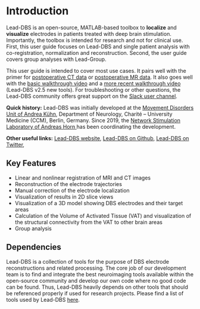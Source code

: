 # Introduction

Lead-DBS is an open-source, MATLAB-based toolbox to **localize** and **visualize** electrodes in patients treated with deep brain stimulation. Importantly, the toolbox is intended for research and not for clinical use. First, this user guide focuses on Lead-DBS and single patient analysis with co-registration, normalization and reconstruction. Second, the user guide covers group analyses with Lead-Group.

This user guide is intended to cover most use cases. It pairs well with the primer for [postoperative CT data](http://www.lead-dbs.org/?page\_id=220) or [postoperative MR data](http://www.lead-dbs.org/?page\_id=225). It also goes well with the [basic walkthrough video](https://www.lead-dbs.org/helpsupport/knowledge-base/walkthrough-videos/) and a [more recent walkthrough video](https://youtu.be/xobhQDgtVfs) (Lead-DBS v2.5 new tools). For troubleshooting or other questions, the Lead-DBS community offers great support on the [Slack user channel](https://www.lead-dbs.org/helpsupport/slack-user-channel/).

**Quick history:** Lead-DBS was initially developed at the [Movement Disorders Unit of Andrea Kühn](http://www.neuromodulation.berlin), Department of Neurology, Charité – University Medicine (CCM), Berlin, Germany. Since 2019, the [Network Stimulation Laboratory of Andreas Horn ](http://www.netstim.berlin)has been coordinating the development.

**Other useful links:** [Lead-DBS website](https://github.com/netstim/leaddbs), [Lead-DBS on Github](https://github.com/netstim/leaddbs), [Lead-DBS on Twitter](https://twitter.com/leaddbs),

## Key Features

* Linear and nonlinear registration of MRI and CT images
* Reconstruction of the electrode trajectories
* Manual correction of the electrode localization
* Visualization of results in 2D slice views
* Visualization of a 3D model showing DBS electrodes and their target areas
* Calculation of the Volume of Activated Tissue (VAT) and visualization of the structural connectivity from the VAT to other brain areas
* Group analysis

## Dependencies

Lead-DBS is a collection of tools for the purpose of DBS electrode reconstructions and related processing. The core job of our development team is to find and integrate the best neuroimaging tools available within the open-source community and develop our own code where no good code can be found. Thus, Lead-DBS heavily depends on other tools that should be referenced properly if used for research projects. Please find a list of tools used by Lead-DBS [here](http://www.lead-dbs.org/?page\_id=1126).
